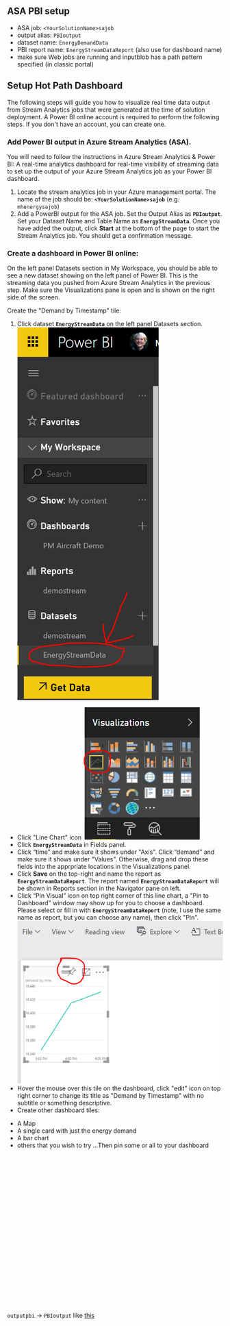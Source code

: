 ## ASA PBI setup
* ASA job:  `<YourSolutionName>sajob`
* output alias:  `PBIoutput`
* dataset name:  `EnergyDemandData`
* PBI report name:  `EnergyStreamDataReport` (also use for dashboard name)
* make sure Web jobs are running and inputblob has a path pattern specified (in classic portal)

## Setup Hot Path Dashboard

The following steps will guide you how to visualize real time data output from Stream Analytics jobs that were generated at the time of solution deployment. A Power BI online account is required to perform the following steps. If you don't have an account, you can create one.

### Add Power BI output in Azure Stream Analytics (ASA).

You will need to follow the instructions in Azure Stream Analytics & Power BI: A real-time analytics dashboard for real-time visibility of streaming data to set up the output of your Azure Stream Analytics job as your Power BI dashboard.

1.  Locate the stream analytics job in your Azure management portal. The name of the job should be: **`<YourSolutionName>sajob`** (e.g. `mhenergysajob`)
2.  Add a PowerBI output for the ASA job. Set the Output Alias as **`PBIoutput`**. Set your Dataset Name and Table Name as **`EnergyStreamData`**. Once you have added the output, click **Start** at the bottom of the page to start the Stream Analytics job. You should get a confirmation message.

### Create a dashboard in Power BI online:

On the left panel Datasets section in My Workspace, you should be able to see a new dataset showing on the left panel of Power BI. This is the streaming data you pushed from Azure Stream Analytics in the previous step.  Make sure the Visualizations pane is open and is shown on the right side of the screen.

Create the "Demand by Timestamp" tile:

1.  Click dataset **`EnergyStreamData`** on the left panel Datasets section.
![pbi datasets](../imgs/pbi_check_dataset_warrow.PNG)
*  Click "Line Chart" icon
![pbi linechart](../imgs/pbi_pick_linechart.PNG)
*  Click **`EnergyStreamData`** in Fields panel.
*  Click “time” and make sure it shows under "Axis". Click “demand” and make sure it shows under "Values".  Otherwise, drag and drop these fields into the apprpriate locations in the Visualizations panel.
*  Click **Save** on the top-right and name the report as **`EnergyStreamDataReport`**. The report named **`EnergyStreamDataReport`** will be shown in Reports section in the Navigator pane on left.
*  Click “Pin Visual” icon on top right corner of this line chart, a "Pin to Dashboard" window may show up for you to choose a dashboard. Please select or fill in with **`EnergyStreamDataReport`** (note, I use the same name as report, but you can choose any name), then click "Pin".
![pbi pin visual from report](../imgs/pbi_pin_linechart.PNG)
*  Hover the mouse over this tile on the dashboard, click "edit" icon on top right corner to change its title as "Demand by Timestamp" with no subtitle or something descriptive.
*  Create other dashboard tiles:
  - A Map
  - A single card with just the energy demand
  - A bar chart
  - others that you wish to try
  ...Then pin some or all to your dashboard
  


```























```

`outputpbi` -> `PBIoutput` like [this](/Code/ASA_query.sql)
